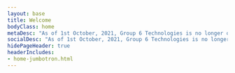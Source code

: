 ```yaml
---
layout: base
title: Welcome
bodyClass: home
metaDesc: "As of 1st October, 2021, Group 6 Technologies is no longer operating."
socialDesc: "As of 1st October, 2021, Group 6 Technologies is no longer operating."
hidePageHeader: true
headerIncludes:
- home-jumbotron.html
---
```

